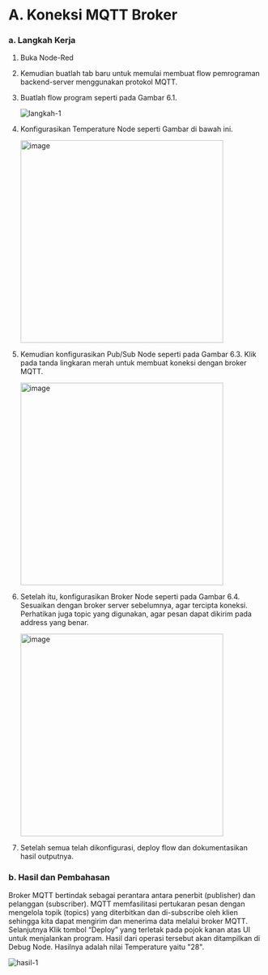 # A. Koneksi MQTT Broker

### a. Langkah Kerja
  1.  Buka Node-Red
  2.  Kemudian buatlah tab baru untuk memulai membuat flow pemrograman backend-server menggunakan protokol MQTT.
  3.  Buatlah flow program seperti pada Gambar 6.1.
     
      ![langkah-1](https://github.com/delimaayup/jobsheetEmbedded/assets/151798889/1245d44d-9929-47be-b278-100beb1c3c03)
      
  4. Konfigurasikan Temperature Node seperti Gambar di bawah ini.

     <img width="400" alt="image" src="https://github.com/delimaayup/jobsheetEmbedded/assets/151798889/7a200dc5-b942-4b89-a35f-813f086e3731">

  5. Kemudian konfigurasikan Pub/Sub Node seperti pada Gambar 6.3. Klik pada tanda lingkaran merah untuk membuat koneksi dengan broker MQTT.

     <img width="400" alt="image" src="https://github.com/delimaayup/jobsheetEmbedded/assets/151798889/41d46294-b921-43a8-9579-d09fee7bbc30">

  6. Setelah itu, konfigurasikan Broker Node seperti pada Gambar 6.4. Sesuaikan dengan broker server sebelumnya, agar tercipta koneksi. Perhatikan juga topic yang digunakan, agar pesan dapat dikirim pada address yang benar.

     <img width="400" alt="image" src="https://github.com/delimaayup/jobsheetEmbedded/assets/151798889/962ee209-2197-4c82-93a7-6ff6239df98f">

  7. Setelah semua telah dikonfigurasi, deploy flow dan dokumentasikan hasil
outputnya.

### b. Hasil dan Pembahasan
Broker MQTT bertindak sebagai perantara antara penerbit (publisher) dan pelanggan (subscriber). MQTT memfasilitasi pertukaran pesan dengan mengelola topik (topics) yang diterbitkan dan di-subscribe oleh klien sehingga kita dapat mengirim dan menerima data melalui broker MQTT.
Selanjutnya Klik tombol “Deploy” yang terletak pada pojok kanan atas UI untuk menjalankan program. 
Hasil dari operasi tersebut akan ditampilkan di Debug Node. Hasilnya adalah nilai Temperature yaitu "28".


![hasil-1](https://github.com/delimaayup/jobsheetEmbedded/assets/151798889/9895ba4d-e1a8-41fc-a7ac-6dd8f1197465)
